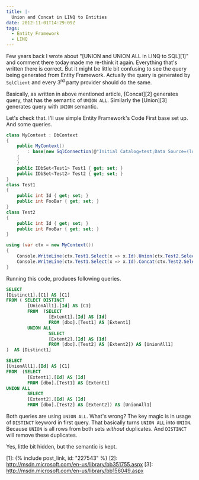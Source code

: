 ```yaml
---
title: |-
  Union and Concat in LINQ to Entities
date: 2012-11-01T14:29:09Z
tags:
  - Entity Framework
  - LINQ
---
```

Few years back I wrote about "[UNION and UNION ALL in LINQ to SQL][1]" and comment there today made me re-think it again. Everything that's written there is correct. But it might be little bit confusing to see the query being generated from Entity Framework. Actually the query is generated by `SqlClient` and every 3<sup>rd</sup> party provider should do the same.

Basically, as written in above mentioned article, [Concat][2] generates query, that has the semantic of `UNION ALL`. Similarly the [Union][3] generates query with `UNION` semantic.

Let's check that. I'll use simple Entity Framework's Code First base set up. And some queries.

```csharp
class MyContext : DbContext
{
	public MyContext()
		: base(new SqlConnection(@"Initial Catalog=test;Data Source=(localdb)\mssql;Integrated Security=True;Pooling=false;"), true)
	{
	}
	public IDbSet<Test1> Test1 { get; set; }
	public IDbSet<Test2> Test2 { get; set; }
}
class Test1
{
	public int Id { get; set; }
	public int FooBar { get; set; }
}
class Test2
{
	public int Id { get; set; }
	public int FooBar { get; set; }
}
```

```csharp
using (var ctx = new MyContext())
{
	Console.WriteLine(ctx.Test1.Select(x => x.Id).Union(ctx.Test2.Select(x => x.Id)).ToString());
	Console.WriteLine(ctx.Test1.Select(x => x.Id).Concat(ctx.Test2.Select(x => x.Id)).ToString());
}
```

Running this code, produces following queries.

```sql
SELECT
[Distinct1].[C1] AS [C1]
FROM ( SELECT DISTINCT
        [UnionAll1].[Id] AS [C1]
        FROM  (SELECT
                [Extent1].[Id] AS [Id]
                FROM [dbo].[Test1] AS [Extent1]
        UNION ALL
                SELECT
                [Extent2].[Id] AS [Id]
                FROM [dbo].[Test2] AS [Extent2]) AS [UnionAll1]
)  AS [Distinct1]
```

```sql
SELECT
[UnionAll1].[Id] AS [C1]
FROM  (SELECT
        [Extent1].[Id] AS [Id]
        FROM [dbo].[Test1] AS [Extent1]
UNION ALL
        SELECT
        [Extent2].[Id] AS [Id]
        FROM [dbo].[Test2] AS [Extent2]) AS [UnionAll1]
```

Both queries are using `UNION ALL`. What's wrong? The key magic is in usage of `DISTINCT` keyword in first query. That basically turns `UNION ALL` into `UNION`. Because `UNION` is all rows from both sets _without_ duplicates. And `DISTINCT` will remove these duplicates.

Yes, little bit hidden, but the semantic is kept.

[1]: {% include post_link, id: "227543" %}
[2]: http://msdn.microsoft.com/en-us/library/bb351755.aspx
[3]: http://msdn.microsoft.com/en-us/library/bb156049.aspx